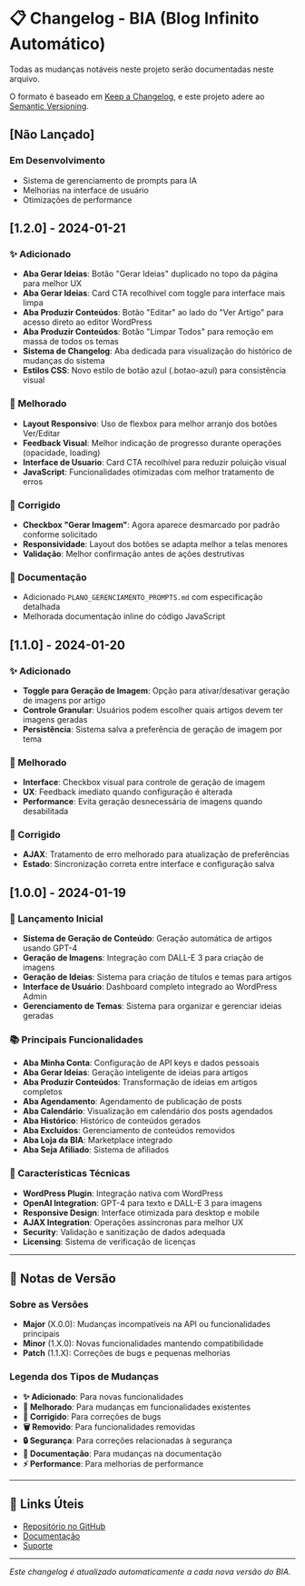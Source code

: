 # 📋 Changelog - BIA (Blog Infinito Automático)

Todas as mudanças notáveis neste projeto serão documentadas neste arquivo.

O formato é baseado em [Keep a Changelog](https://keepachangelog.com/pt-BR/1.1.0/),
e este projeto adere ao [Semantic Versioning](https://semver.org/lang/pt-BR/).

## [Não Lançado]

### Em Desenvolvimento
- Sistema de gerenciamento de prompts para IA
- Melhorias na interface de usuário
- Otimizações de performance

## [1.2.0] - 2024-01-21

### ✨ Adicionado
- **Aba Gerar Ideias**: Botão "Gerar Ideias" duplicado no topo da página para melhor UX
- **Aba Gerar Ideias**: Card CTA recolhível com toggle para interface mais limpa
- **Aba Produzir Conteúdos**: Botão "Editar" ao lado do "Ver Artigo" para acesso direto ao editor WordPress
- **Aba Produzir Conteúdos**: Botão "Limpar Todos" para remoção em massa de todos os temas
- **Sistema de Changelog**: Aba dedicada para visualização do histórico de mudanças do sistema
- **Estilos CSS**: Novo estilo de botão azul (.botao-azul) para consistência visual

### 🔧 Melhorado
- **Layout Responsivo**: Uso de flexbox para melhor arranjo dos botões Ver/Editar
- **Feedback Visual**: Melhor indicação de progresso durante operações (opacidade, loading)
- **Interface de Usuario**: Card CTA recolhível para reduzir poluição visual
- **JavaScript**: Funcionalidades otimizadas com melhor tratamento de erros

### 🐛 Corrigido
- **Checkbox "Gerar Imagem"**: Agora aparece desmarcado por padrão conforme solicitado
- **Responsividade**: Layout dos botões se adapta melhor a telas menores
- **Validação**: Melhor confirmação antes de ações destrutivas

### 📖 Documentação
- Adicionado `PLANO_GERENCIAMENTO_PROMPTS.md` com especificação detalhada
- Melhorada documentação inline do código JavaScript

## [1.1.0] - 2024-01-20

### ✨ Adicionado
- **Toggle para Geração de Imagem**: Opção para ativar/desativar geração de imagens por artigo
- **Controle Granular**: Usuários podem escolher quais artigos devem ter imagens geradas
- **Persistência**: Sistema salva a preferência de geração de imagem por tema

### 🔧 Melhorado
- **Interface**: Checkbox visual para controle de geração de imagem
- **UX**: Feedback imediato quando configuração é alterada
- **Performance**: Evita geração desnecessária de imagens quando desabilitada

### 🐛 Corrigido
- **AJAX**: Tratamento de erro melhorado para atualização de preferências
- **Estado**: Sincronização correta entre interface e configuração salva

## [1.0.0] - 2024-01-19

### 🎉 Lançamento Inicial
- **Sistema de Geração de Conteúdo**: Geração automática de artigos usando GPT-4
- **Geração de Imagens**: Integração com DALL-E 3 para criação de imagens
- **Geração de Ideias**: Sistema para criação de títulos e temas para artigos
- **Interface de Usuário**: Dashboard completo integrado ao WordPress Admin
- **Gerenciamento de Temas**: Sistema para organizar e gerenciar ideias geradas

### 📚 Principais Funcionalidades
- **Aba Minha Conta**: Configuração de API keys e dados pessoais
- **Aba Gerar Ideias**: Geração inteligente de ideias para artigos
- **Aba Produzir Conteúdos**: Transformação de ideias em artigos completos
- **Aba Agendamento**: Agendamento de publicação de posts
- **Aba Calendário**: Visualização em calendário dos posts agendados
- **Aba Histórico**: Histórico de conteúdos gerados
- **Aba Excluídos**: Gerenciamento de conteúdos removidos
- **Aba Loja da BIA**: Marketplace integrado
- **Aba Seja Afiliado**: Sistema de afiliados

### 🔧 Características Técnicas
- **WordPress Plugin**: Integração nativa com WordPress
- **OpenAI Integration**: GPT-4 para texto e DALL-E 3 para imagens  
- **Responsive Design**: Interface otimizada para desktop e mobile
- **AJAX Integration**: Operações assíncronas para melhor UX
- **Security**: Validação e sanitização de dados adequada
- **Licensing**: Sistema de verificação de licenças

---

## 📝 Notas de Versão

### Sobre as Versões
- **Major** (X.0.0): Mudanças incompatíveis na API ou funcionalidades principais
- **Minor** (1.X.0): Novas funcionalidades mantendo compatibilidade
- **Patch** (1.1.X): Correções de bugs e pequenas melhorias

### Legenda dos Tipos de Mudanças
- **✨ Adicionado**: Para novas funcionalidades
- **🔧 Melhorado**: Para mudanças em funcionalidades existentes
- **🐛 Corrigido**: Para correções de bugs
- **🗑️ Removido**: Para funcionalidades removidas
- **🔒 Segurança**: Para correções relacionadas à segurança
- **📖 Documentação**: Para mudanças na documentação
- **⚡ Performance**: Para melhorias de performance

---

## 🔗 Links Úteis
- [Repositório no GitHub](https://github.com/alexandrelenin/blog-infinito-automatico)
- [Documentação](https://bloginfinitoautomatico.com.br)
- [Suporte](https://bloginfinitoautomatico.com.br/suporte)

---

*Este changelog é atualizado automaticamente a cada nova versão do BIA.*